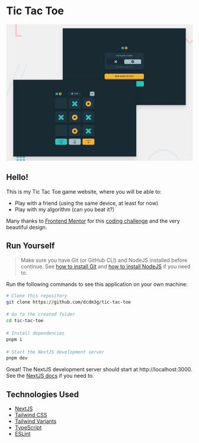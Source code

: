# Tic Tac Toe

![Design Preview](preview.jpg)

## Hello!

This is my Tic Tac Toe game website, where you will be able to:

- Play with a friend (using the same device, at least for now)
- Play with my algorithm (can you beat it?)

Many thanks to [Frontend Mentor](https://frontendmentor.io) for this [coding challenge](https://www.frontendmentor.io/challenges/tic-tac-toe-game-Re7ZF_E2v) and the very beautiful design.

## Run Yourself

> Make sure you have Git (or GitHub CLI) and NodeJS installed before continue. See [how to install Git](https://git-scm.com/book/en/v2/Getting-Started-Installing-Git) and [how to install NodeJS](https://nodejs.org/en/download/package-manager) if you need to.

Run the following commands to see this application on your own machine:

```sh
# Clone this repository
git clone https://github.com/dcdm3g/tic-tac-toe

# Go to the created folder
cd tic-tac-toe

# Install dependencies
pnpm i

# Start the NextJS development server
pnpm dev
```

Great! The NextJS development server should start at http://localhost:3000. See the [NextJS docs](https://nextjs.org/docs) if you need to.

## Technologies Used

- [NextJS](https://nextjs.org)
- [Tailwind CSS](https://tailwindcss.com)
- [Tailwind Variants](https://www.tailwind-variants.org)
- [TypeScript](https://typescriptlang.org)
- [ESLint](https://eslint.org)

